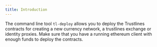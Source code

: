 ```yaml
---
title: Introduction
---
```


The command line tool `tl-deploy` allows you to deploy the Trustlines contracts for creating a new currency network, a trustlines exchange or identity proxies. Make sure that you have a running ethereum client with enough funds to deploy the contracts.
